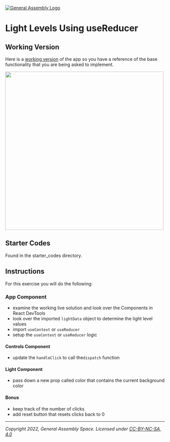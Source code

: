 [![General Assembly Logo](https://ga-dash.s3.amazonaws.com/production/assets/logo-9f88ae6c9c3871690e33280fcf557f33.png)](https://generalassemb.ly)

# Light Levels Using useReducer

## Working Version

Here is a [working version](https://o4noc.csb.app/) of the app so you have a reference of the base functionality that you are being asked to implement.

<img src="https://i.imgur.com/yx9Z8M0.png" width=500/>

## Starter Codes

Found in the starter_codes directory.

## Instructions

For this exercise you will do the following:

### App Component

- examine the working live solution and look over the Components in React DevTools
- look over the imported `lightData` object to determine the light level values
- import `useContext` or `useReducer`
- setup the `useContext` or `useReducer` logic

#### Controls Component

- update the `handleClick` to call the`dispatch` function

#### Light Component

- pass down a new prop called color that contains the current background color

#### Bonus

- keep track of the number of clicks
- add reset button that resets clicks back to 0

---

_Copyright 2022, General Assembly Space. Licensed under [CC-BY-NC-SA, 4.0](https://creativecommons.org/licenses/by-nc-sa/4.0/)_

